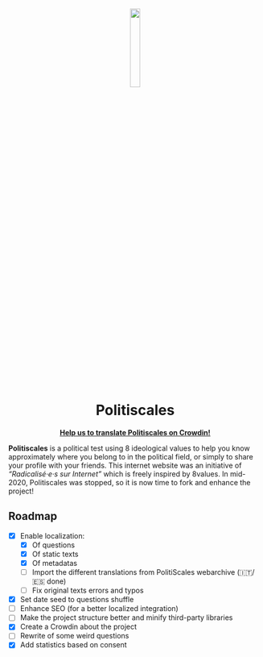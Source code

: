 <h1 align="center"><img src="https://politiscales.party/images/politiscales.png" width="20%"><br>Politiscales</h1>
<p align="center"><b><a href="https://crowdin.com/project/repolitiscales" target="_blank">Help us to translate Politiscales on Crowdin!</a><br></b></p>

**Politiscales** is a political test using 8 ideological values to help you know approximately where you belong to in the political field, or simply to share your profile with your friends. This internet website was an initiative of *“Radicalisé·e·s sur Internet”* which is freely inspired by 8values.
In mid-2020, Politiscales was stopped, so it is now time to fork and enhance the project!

## Roadmap
- [x] Enable localization:
  - [x] Of questions
  - [x] Of static texts
  - [x] Of metadatas
  - [ ] Import the different translations from PolitiScales webarchive (🇮🇹/🇪🇸 done)
  - [ ] Fix original texts errors and typos
- [x] Set date seed to questions shuffle
- [ ] Enhance SEO (for a better localized integration)
- [ ] Make the project structure better and minify third-party libraries
- [x] Create a Crowdin about the project
- [ ] Rewrite of some weird questions
- [x] Add statistics based on consent
